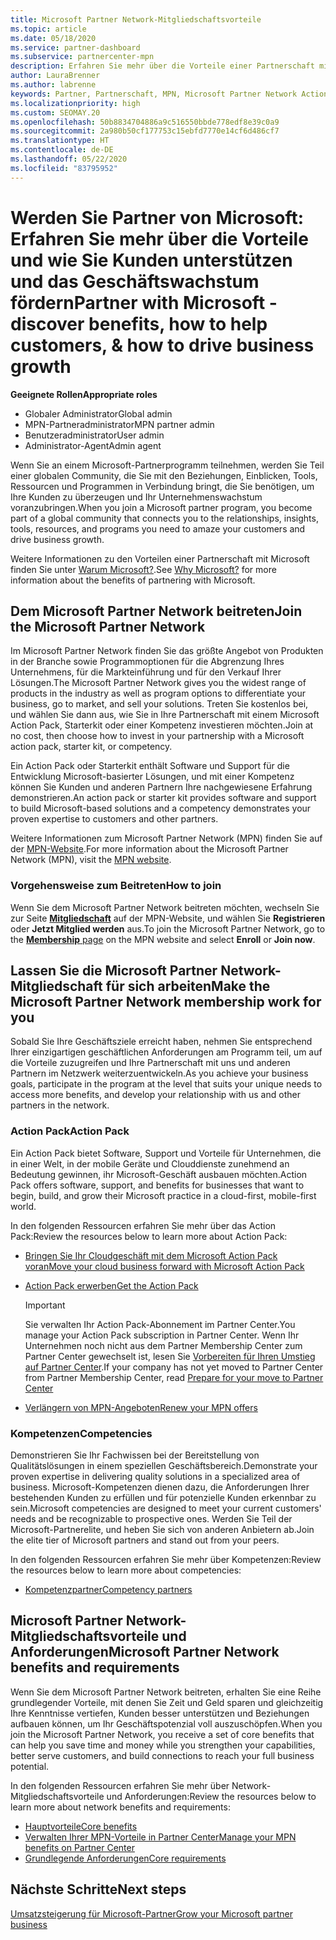 ```yaml
---
title: Microsoft Partner Network-Mitgliedschaftsvorteile
ms.topic: article
ms.date: 05/18/2020
ms.service: partner-dashboard
ms.subservice: partnercenter-mpn
description: Erfahren Sie mehr über die Vorteile einer Partnerschaft mit Microsoft einschließlich Microsoft Action Pack, Kompetenzen und Programmoptionen, mit denen Sie Ihre Lösungen auf den Markt bringen und vertreiben können.
author: LauraBrenner
ms.author: labrenne
keywords: Partner, Partnerschaft, MPN, Microsoft Partner Network Action Pack, MAPS, Aktion Pack-Abonnement, Vorteile, MPN-Vorteile, Mitgliedschaft, Silver, Gold, Kompetenzen
ms.localizationpriority: high
ms.custom: SEOMAY.20
ms.openlocfilehash: 50b8834704886a9c516550bbde778edf8e39c0a9
ms.sourcegitcommit: 2a980b50cf177753c15ebfd7770e14cf6d486cf7
ms.translationtype: HT
ms.contentlocale: de-DE
ms.lasthandoff: 05/22/2020
ms.locfileid: "83795952"
---
```

# <a name="partner-with-microsoft---discover-benefits-how-to-help-customers--how-to-drive-business-growth"></a><span data-ttu-id="215ab-104">Werden Sie Partner von Microsoft: Erfahren Sie mehr über die Vorteile und wie Sie Kunden unterstützen und das Geschäftswachstum fördern</span><span class="sxs-lookup"><span data-stu-id="215ab-104">Partner with Microsoft - discover benefits, how to help customers, & how to drive business growth</span></span>

<span data-ttu-id="215ab-105">**Geeignete Rollen**</span><span class="sxs-lookup"><span data-stu-id="215ab-105">**Appropriate roles**</span></span>

- <span data-ttu-id="215ab-106">Globaler Administrator</span><span class="sxs-lookup"><span data-stu-id="215ab-106">Global admin</span></span>
- <span data-ttu-id="215ab-107">MPN-Partneradministrator</span><span class="sxs-lookup"><span data-stu-id="215ab-107">MPN partner admin</span></span>
- <span data-ttu-id="215ab-108">Benutzeradministrator</span><span class="sxs-lookup"><span data-stu-id="215ab-108">User admin</span></span>
- <span data-ttu-id="215ab-109">Administrator-Agent</span><span class="sxs-lookup"><span data-stu-id="215ab-109">Admin agent</span></span>

<span data-ttu-id="215ab-110">Wenn Sie an einem Microsoft-Partnerprogramm teilnehmen, werden Sie Teil einer globalen Community, die Sie mit den Beziehungen, Einblicken, Tools, Ressourcen und Programmen in Verbindung bringt, die Sie benötigen, um Ihre Kunden zu überzeugen und Ihr Unternehmenswachstum voranzubringen.</span><span class="sxs-lookup"><span data-stu-id="215ab-110">When you join a Microsoft partner program, you become part of a global community that connects you to the relationships, insights, tools, resources, and programs you need to amaze your customers and drive business growth.</span></span>

<span data-ttu-id="215ab-111">Weitere Informationen zu den Vorteilen einer Partnerschaft mit Microsoft finden Sie unter [Warum Microsoft?](https://partner.microsoft.com/business-opportunities/why-microsoft).</span><span class="sxs-lookup"><span data-stu-id="215ab-111">See [Why Microsoft?](https://partner.microsoft.com/business-opportunities/why-microsoft) for more information about the benefits of partnering with Microsoft.</span></span>

## <a name="join-the-microsoft-partner-network"></a><span data-ttu-id="215ab-112">Dem Microsoft Partner Network beitreten</span><span class="sxs-lookup"><span data-stu-id="215ab-112">Join the Microsoft Partner Network</span></span>

<!-- 12/5/18 The content below was copied and pasted directly from the Membership page of the MPN site (https://partner.microsoft.com/membership)-->

<span data-ttu-id="215ab-113">Im Microsoft Partner Network finden Sie das größte Angebot von Produkten in der Branche sowie Programmoptionen für die Abgrenzung Ihres Unternehmens, für die Markteinführung und für den Verkauf Ihrer Lösungen.</span><span class="sxs-lookup"><span data-stu-id="215ab-113">The Microsoft Partner Network gives you the widest range of products in the industry as well as program options to differentiate your business, go to market, and sell your solutions.</span></span> <span data-ttu-id="215ab-114">Treten Sie kostenlos bei, und wählen Sie dann aus, wie Sie in Ihre Partnerschaft mit einem Microsoft Action Pack, Starterkit oder einer Kompetenz investieren möchten.</span><span class="sxs-lookup"><span data-stu-id="215ab-114">Join at no cost, then choose how to invest in your partnership with a Microsoft action pack, starter kit, or competency.</span></span>

<span data-ttu-id="215ab-115">Ein Action Pack oder Starterkit enthält Software und Support für die Entwicklung Microsoft-basierter Lösungen, und mit einer Kompetenz können Sie Kunden und anderen Partnern Ihre nachgewiesene Erfahrung demonstrieren.</span><span class="sxs-lookup"><span data-stu-id="215ab-115">An action pack or starter kit provides software and support to build Microsoft-based solutions and a competency demonstrates your proven expertise to customers and other partners.</span></span>

<span data-ttu-id="215ab-116">Weitere Informationen zum Microsoft Partner Network (MPN) finden Sie auf der [MPN-Website](https://partner.microsoft.com/commercial).</span><span class="sxs-lookup"><span data-stu-id="215ab-116">For more information about the Microsoft Partner Network (MPN), visit the [MPN website](https://partner.microsoft.com/commercial).</span></span>

### <a name="how-to-join"></a><span data-ttu-id="215ab-117">Vorgehensweise zum Beitreten</span><span class="sxs-lookup"><span data-stu-id="215ab-117">How to join</span></span>

<span data-ttu-id="215ab-118">Wenn Sie dem Microsoft Partner Network beitreten möchten, wechseln Sie zur Seite [**Mitgliedschaft**](https://partner.microsoft.com/membership) auf der MPN-Website, und wählen Sie **Registrieren** oder **Jetzt Mitglied werden** aus.</span><span class="sxs-lookup"><span data-stu-id="215ab-118">To join the Microsoft Partner Network, go to the [**Membership** page](https://partner.microsoft.com/membership) on the MPN website and select **Enroll** or **Join now**.</span></span>

## <a name="make-the-microsoft-partner-network-membership-work-for-you"></a><span data-ttu-id="215ab-119">Lassen Sie die Microsoft Partner Network-Mitgliedschaft für sich arbeiten</span><span class="sxs-lookup"><span data-stu-id="215ab-119">Make the Microsoft Partner Network membership work for you</span></span>

<!-- 10/25/2019 The content below content from the Membership pages of the MPN site (https://partner.microsoft.com/membership) and additional updated content.-->

<span data-ttu-id="215ab-120">Sobald Sie Ihre Geschäftsziele erreicht haben, nehmen Sie entsprechend Ihrer einzigartigen geschäftlichen Anforderungen am Programm teil, um auf die Vorteile zuzugreifen und Ihre Partnerschaft mit uns und anderen Partnern im Netzwerk weiterzuentwickeln.</span><span class="sxs-lookup"><span data-stu-id="215ab-120">As you achieve your business goals, participate in the program at the level that suits your unique needs to access more benefits, and develop your relationship with us and other partners in the network.</span></span>

### <a name="action-pack"></a><span data-ttu-id="215ab-121">Action Pack</span><span class="sxs-lookup"><span data-stu-id="215ab-121">Action Pack</span></span>

<span data-ttu-id="215ab-122">Ein Action Pack bietet Software, Support und Vorteile für Unternehmen, die in einer Welt, in der mobile Geräte und Clouddienste zunehmend an Bedeutung gewinnen, ihr Microsoft-Geschäft ausbauen möchten.</span><span class="sxs-lookup"><span data-stu-id="215ab-122">Action Pack offers software, support, and benefits for businesses that want to begin, build, and grow their Microsoft practice in a cloud-first, mobile-first world.</span></span>

<span data-ttu-id="215ab-123">In den folgenden Ressourcen erfahren Sie mehr über das Action Pack:</span><span class="sxs-lookup"><span data-stu-id="215ab-123">Review the resources below to learn more about Action Pack:</span></span>

- [<span data-ttu-id="215ab-124">Bringen Sie Ihr Cloudgeschäft mit dem Microsoft Action Pack voran</span><span class="sxs-lookup"><span data-stu-id="215ab-124">Move your cloud business forward with Microsoft Action Pack</span></span>](https://partner.microsoft.com/membership/action-pack)

- [<span data-ttu-id="215ab-125">Action Pack erwerben</span><span class="sxs-lookup"><span data-stu-id="215ab-125">Get the Action Pack</span></span>](mpn-get-action-pack.md)
  
    >[!IMPORTANT]
    ><span data-ttu-id="215ab-126">Sie verwalten Ihr Action Pack-Abonnement im Partner Center.</span><span class="sxs-lookup"><span data-stu-id="215ab-126">You manage your Action Pack subscription in Partner Center.</span></span> <span data-ttu-id="215ab-127">Wenn Ihr Unternehmen noch nicht aus dem Partner Membership Center zum Partner Center gewechselt ist, lesen Sie [Vorbereiten für Ihren Umstieg auf Partner Center](prepare-pmc-pc-migration.md).</span><span class="sxs-lookup"><span data-stu-id="215ab-127">If your company has not yet moved to Partner Center from Partner Membership Center, read [Prepare for your move to Partner Center](prepare-pmc-pc-migration.md)</span></span>  

- [<span data-ttu-id="215ab-128">Verlängern von MPN-Angeboten</span><span class="sxs-lookup"><span data-stu-id="215ab-128">Renew your MPN offers</span></span>](renew-mpn-offers.md)

### <a name="competencies"></a><span data-ttu-id="215ab-129">Kompetenzen</span><span class="sxs-lookup"><span data-stu-id="215ab-129">Competencies</span></span>

<span data-ttu-id="215ab-130">Demonstrieren Sie Ihr Fachwissen bei der Bereitstellung von Qualitätslösungen in einem speziellen Geschäftsbereich.</span><span class="sxs-lookup"><span data-stu-id="215ab-130">Demonstrate your proven expertise in delivering quality solutions in a specialized area of business.</span></span> <span data-ttu-id="215ab-131">Microsoft-Kompetenzen dienen dazu, die Anforderungen Ihrer bestehenden Kunden zu erfüllen und für potenzielle Kunden erkennbar zu sein.</span><span class="sxs-lookup"><span data-stu-id="215ab-131">Microsoft competencies are designed to meet your current customers' needs and be recognizable to prospective ones.</span></span> <span data-ttu-id="215ab-132">Werden Sie Teil der Microsoft-Partnerelite, und heben Sie sich von anderen Anbietern ab.</span><span class="sxs-lookup"><span data-stu-id="215ab-132">Join the elite tier of Microsoft partners and stand out from your peers.</span></span>

<span data-ttu-id="215ab-133">In den folgenden Ressourcen erfahren Sie mehr über Kompetenzen:</span><span class="sxs-lookup"><span data-stu-id="215ab-133">Review the resources below to learn more about competencies:</span></span>

- [<span data-ttu-id="215ab-134">Kompetenzpartner</span><span class="sxs-lookup"><span data-stu-id="215ab-134">Competency partners</span></span>](https://partner.microsoft.com/membership/competencies)

## <a name="microsoft-partner-network-benefits-and-requirements"></a><span data-ttu-id="215ab-135">Microsoft Partner Network-Mitgliedschaftsvorteile und Anforderungen</span><span class="sxs-lookup"><span data-stu-id="215ab-135">Microsoft Partner Network benefits and requirements</span></span>

<span data-ttu-id="215ab-136">Wenn Sie dem Microsoft Partner Network beitreten, erhalten Sie eine Reihe grundlegender Vorteile, mit denen Sie Zeit und Geld sparen und gleichzeitig Ihre Kenntnisse vertiefen, Kunden besser unterstützen und Beziehungen aufbauen können, um Ihr Geschäftspotenzial voll auszuschöpfen.</span><span class="sxs-lookup"><span data-stu-id="215ab-136">When you join the Microsoft Partner Network, you receive a set of core benefits that can help you save time and money while you strengthen your capabilities, better serve customers, and build connections to reach your full business potential.</span></span>

<span data-ttu-id="215ab-137">In den folgenden Ressourcen erfahren Sie mehr über Network-Mitgliedschaftsvorteile und Anforderungen:</span><span class="sxs-lookup"><span data-stu-id="215ab-137">Review the resources below to learn more about network benefits and requirements:</span></span>

- [<span data-ttu-id="215ab-138">Hauptvorteile</span><span class="sxs-lookup"><span data-stu-id="215ab-138">Core benefits</span></span>](https://partner.microsoft.com/membership/core-benefits#simple-tab-content-1)
- [<span data-ttu-id="215ab-139">Verwalten Ihrer MPN-Vorteile in Partner Center</span><span class="sxs-lookup"><span data-stu-id="215ab-139">Manage your MPN benefits on Partner Center</span></span>](manage-your-partner-network-benefits.md)
- [<span data-ttu-id="215ab-140">Grundlegende Anforderungen</span><span class="sxs-lookup"><span data-stu-id="215ab-140">Core requirements</span></span>](https://partner.microsoft.com/membership/core-benefits#simple-tab-content-2)

## <a name="next-steps"></a><span data-ttu-id="215ab-141">Nächste Schritte</span><span class="sxs-lookup"><span data-stu-id="215ab-141">Next steps</span></span>

[<span data-ttu-id="215ab-142">Umsatzsteigerung für Microsoft-Partner</span><span class="sxs-lookup"><span data-stu-id="215ab-142">Grow your Microsoft partner business</span></span>](grow-your-business.md)
